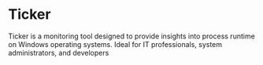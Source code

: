 # Ticker
Ticker is a monitoring tool designed to provide insights into process runtime on Windows operating systems. Ideal for IT professionals, system administrators, and developers
